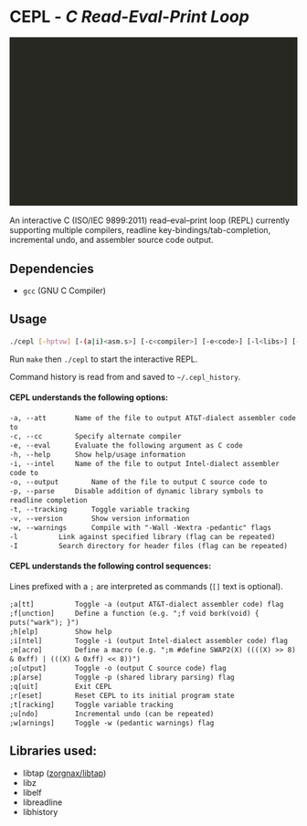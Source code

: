 # CEPL - *C Read-Eval-Print Loop*

![cepl](https://raw.githubusercontent.com/alyptik/cepl/master/cepl.gif)

An interactive C (ISO/IEC 9899:2011) read–eval–print loop (REPL) currently
supporting multiple compilers, readline key-bindings/tab-completion,
incremental undo, and assembler source code output.

## Dependencies

* `gcc` (GNU C Compiler)

## Usage
```bash
./cepl [-hptvw] [-(a|i)<asm.s>] [-c<compiler>] [-e<code>] [-l<libs>] [-I<includes>] [-o<out.c>]
```

Run `make` then `./cepl` to start the interactive REPL.

Command history is read from and saved to `~/.cepl_history`.

#### CEPL understands the following options:

	-a, --att		Name of the file to output AT&T-dialect assembler code to
	-c, --cc		Specify alternate compiler
	-e, --eval		Evaluate the following argument as C code
	-h, --help		Show help/usage information
	-i, --intel		Name of the file to output Intel-dialect assembler code to
	-o, --output		Name of the file to output C source code to
	-p, --parse		Disable addition of dynamic library symbols to readline completion
	-t, --tracking		Toggle variable tracking
	-v, --version		Show version information
	-w, --warnings		Compile with "-Wall -Wextra -pedantic" flags
	-l			Link against specified library (flag can be repeated)
	-I			Search directory for header files (flag can be repeated)

#### CEPL understands the following control sequences:

Lines prefixed with a `;` are interpreted as commands (`[]` text is optional).

	;a[tt]			Toggle -a (output AT&T-dialect assembler code) flag
	;f[unction]		Define a function (e.g. ";f void bork(void) { puts("wark"); }")
	;h[elp]			Show help
	;i[ntel]		Toggle -i (output Intel-dialect assembler code) flag
	;m[acro]		Define a macro (e.g. ";m #define SWAP2(X) ((((X) >> 8) & 0xff) | (((X) & 0xff) << 8))")
	;o[utput]		Toggle -o (output C source code) flag
	;p[arse]		Toggle -p (shared library parsing) flag
	;q[uit]			Exit CEPL
	;r[eset]		Reset CEPL to its initial program state
	;t[racking]		Toggle variable tracking
	;u[ndo]			Incremental undo (can be repeated)
	;w[arnings]		Toggle -w (pedantic warnings) flag

## Libraries used:

* libtap ([zorgnax/libtap](https://github.com/zorgnax/libtap))
* libz
* libelf
* libreadline
* libhistory

